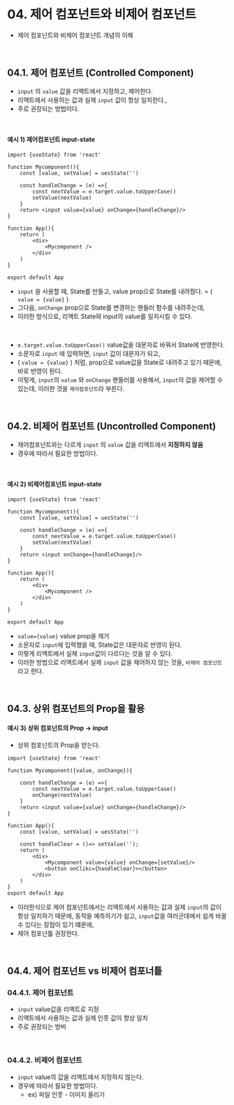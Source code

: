 # 04. 제어 컴포넌트와 비제어 컴포넌트

- 제어 컴포넌트와 비제어 컴포넌트 개념의 이해

<br/>

## 04.1. 제어 컴포넌트 (Controlled Component)

- `input` 의 `value` 값을 리액트에서 지정하고, 제어한다.
- 리액트에서 사용하는 값과 실제 `input` 값이 항상 일치한다.,
- 주로 권장되는 방법이다.

<br/>

#### 예시 1) 제어컴포넌트 input-state

```react
import {useState} from 'react'

function Mycomponent(){
    const [value, setValue] = uesState('')
    
    const handleChange = (e) =>{
        const nextValue = e.target.value.toUpperCase()
        setValue(nextValue)
    }
    return <input value={value} onChange={handleChange}/>
}

function App(){
    return (
    	<div>
        	<Mycomponent />
        </div>
    )
}

export default App
```

- `input` 을 사용할 때, State를 만들고, value prop으로 State를 내려줬다. = ( `value = {value}` )
- 그다음, `onChange` prop으로 State를 변경하는 핸들러 함수를 내려주는데,
- 이러한 방식으로, 리액트 State와 input의 value를 일치시킬 수 있다.

<br/>

- `e.target.value.toUpperCase()` value값을 대문자로 바꿔서 State에 반영한다.
- 소문자로 `input` 에 입력하면, `input` 값이 대문자가 되고, 
-  ( `value = {value}` ) 처럼, prop으로 value값을 State로 내려주고 있기 때문에, 바로 반영이 된다. 
- 이렇게, `input`의 `value` 와 `onChange` 핸들러를 사용해서, `input`의 값을 제어할 수 있는데, 이러한 것을 `제어컴포넌트`라 부른다.

<br/>

## 04.2. 비제어 컴포넌트 (Uncontrolled Component)

- 제어컴포넌트와는 다르게 `input` 의 `value` 값을 리액트에서 **지정하지 않음**
- 경우에 따라서 필요한 방법이다. 

<br/>

#### 예시 2) 비제어컴포넌트 input-state

```react
import {useState} from 'react'

function Mycomponent(){
    const [value, setValue] = uesState('')
    
    const handleChange = (e) =>{
        const nextValue = e.target.value.toUpperCase()
        setValue(nextValue)
    }
    return <input onChange={handleChange}/>
}

function App(){
    return (
    	<div>
        	<Mycomponent />
        </div>
    )
}

export default App
```

- `value={value}` value prop을 제거
- 소문자로 `input`에 입력했을 때, State값은 대문자로 반영이 된다.
- 이렇게 리액트에서 실제 `input`값이 다르다는 것을 알 수 있다.
- 이러한 방법으로 리액트에서 실제 `input` 값을 제어하지 않는 것을, `비제어 컴포넌트`라고 한다.

<br/>

## 04.3. 상위 컴포넌트의 Prop을 활용

#### 예시 3) 상위 컴포넌트의 Prop -> input

- 상위 컴포넌트의 Prop을 받는다. 

```react
import {useState} from 'react'

function Mycomponent({value, onChange}){

    const handleChange = (e) =>{
        const nextValue = e.target.value.toUpperCase()
        onChange(nextValue)
    }
    return <input value={value} onChange={handleChange}/>
}

function App(){
    const [value, setValue] = uesState('')
    
    const handleClear = ()=> setValue('');
    return (
    	<div>
        	<Mycomponent value={value} onChange={setValue}/>
            <button onClikc={handleClear}></button>
        </div>
    )
}
export default App
```

- 이러한식으로 제어 컴포넌트에서는 리액트에서 사용하는 값과 실제 `input`의 값이 항상 일치하기 때문에, 동작을 예측하기가 쉽고, `input`값을 여러군데에서 쉽게 바꿀 수 있다는 장점이 있기 떄문에,
- 제어 컴포넌틀 권장한다.

<br/>

## 04.4. 제어 컴포넌트 vs 비제어 컴포너틑

### 04.4.1. 제어 컴포넌트

- `input` value값을 리액트로 지정
- 리액트에서 사용하는 값과 실제 인풋 값이 항상 일치
- 주로 권장되는 방버

<br/>

### 04.4.2. 비제어 컴포넌트

- `input` value의 값을 리액트에서 지정하지 않는다.
- 경우에 따라서 필요한 방법이다.
  - ex) 파일 인풋 - 이미지 올리기
